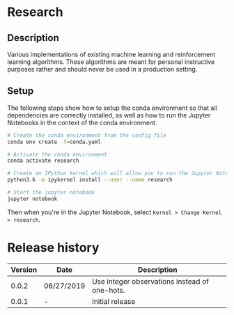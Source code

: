 # Research

## Description
Various implementations of existing machine learning and reinforcement learning algorithms. These algorithms are meant for personal instructive purposes rather and should never be used in a production setting.

## Setup

The following steps show how to setup the conda environment so that all dependencies are correctly installed, as well as how to run the Jupyter Notebooks in the context of the conda environment.

```sh
# Create the conda environment from the config file
conda env create -f=conda.yaml

# Activate the conda environment
conda activate research

# Create an IPython kernel which will allow you to run the Jupyter Notebook in the conda environment
python3.6 -m ipykernel install --user --name research

# Start the jupyter notebook
jupyter notebook
```

Then when you're in the Jupyter Notebook, select `Kernel > Change Kernel > research`.

# Release history

Version | Date | Description
--- | --- | ---
0.0.2 | 06/27/2019 | Use integer observations instead of one-hots.
0.0.1 | - | Initial release

